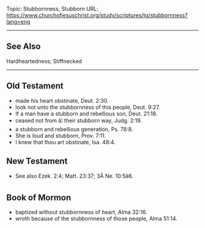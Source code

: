 Topic: Stubbornness, Stubborn
URL: https://www.churchofjesuschrist.org/study/scriptures/tg/stubbornness?lang=eng

---

## See Also

Hardheartedness; Stiffnecked

---

## Old Testament

- made his heart obstinate, Deut. 2:30.
- look not unto the stubbornness of this people, Deut. 9:27.
- If a man have a stubborn and rebellious son, Deut. 21:18.
- ceased not from â¦ their stubborn way, Judg. 2:19.
- a stubborn and rebellious generation, Ps. 78:8.
- She is loud and stubborn, Prov. 7:11.
- I knew that thou art obstinate, Isa. 48:4.

## New Testament

- See also Ezek. 2:4; Matt. 23:37; 3Â Ne. 10:5â6.

## Book of Mormon

- baptized without stubbornness of heart, Alma 32:16.
- wroth because of the stubbornness of those people, Alma 51:14.

